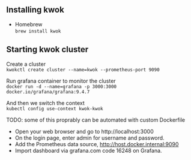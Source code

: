 ## Installing kwok

- Homebrew  
```brew install kwok```

## Starting kwok cluster

Create a cluster  
```kwokctl create cluster --name=kwok --prometheus-port 9090```

Run grafana container to monitor the cluster  
```docker run -d --name=grafana -p 3000:3000 docker.io/grafana/grafana:9.4.7```

And then we switch the context  
```kubectl config use-context kwok-kwok```

TODO: some of this proprably can be automated with custom Dockerfile
- Open your web browser and go to http://localhost:3000
- On the login page, enter admin for username and password.
- Add the Prometheus data source, http://host.docker.internal:9090
- Import dashboard via grafana.com code 16248 on Grafana.
